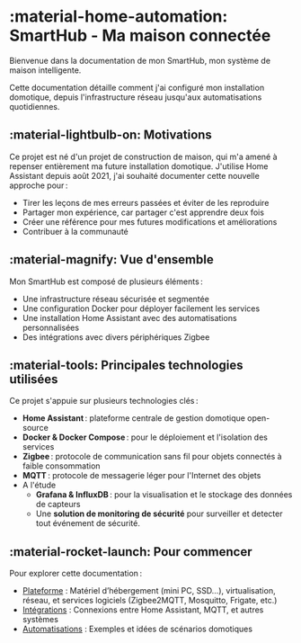 # :material-home-automation: SmartHub - Ma maison connectée

Bienvenue dans la documentation de mon SmartHub, mon système de maison intelligente.

Cette documentation détaille comment j'ai configuré mon installation domotique, depuis l'infrastructure réseau jusqu'aux automatisations quotidiennes.

## :material-lightbulb-on: Motivations

Ce projet est né d'un projet de construction de maison, qui m'a amené à repenser entièrement ma future installation domotique. J'utilise Home Assistant depuis août 2021, j'ai souhaité documenter cette nouvelle approche pour :

- Tirer les leçons de mes erreurs passées et éviter de les reproduire
- Partager mon expérience, car partager c'est apprendre deux fois
- Créer une référence pour mes futures modifications et améliorations
- Contribuer à la communauté

## :material-magnify: Vue d'ensemble

Mon SmartHub est composé de plusieurs éléments :

- Une infrastructure réseau sécurisée et segmentée
- Une configuration Docker pour déployer facilement les services
- Une installation Home Assistant avec des automatisations personnalisées
- Des intégrations avec divers périphériques Zigbee

## :material-tools: Principales technologies utilisées

Ce projet s'appuie sur plusieurs technologies clés :

- **Home Assistant** : plateforme centrale de gestion domotique open-source
- **Docker & Docker Compose** : pour le déploiement et l'isolation des services
- **Zigbee** : protocole de communication sans fil pour objets connectés à faible consommation
- **MQTT** : protocole de messagerie léger pour l'Internet des objets
- A l'étude
  - **Grafana & InfluxDB** : pour la visualisation et le stockage des données de capteurs
  - Une **solution de monitoring de sécurité** pour surveiller et detecter tout événement de sécurité.

## :material-rocket-launch: Pour commencer

Pour explorer cette documentation :

- [Plateforme](plateforme/) : Matériel d’hébergement (mini PC, SSD…), virtualisation, réseau, et services logiciels (Zigbee2MQTT, Mosquitto, Frigate, etc.)
- [Intégrations](integrations/) : Connexions entre Home Assistant, MQTT, et autres systèmes
- [Automatisations](automations/) : Exemples et idées de scénarios domotiques

